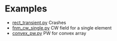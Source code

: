 Examples
========

* [rect_transient.py](./rect_transient.py) Crashes
* [fnm_cw_single.py](./fnm_cw_single.py) CW field for a single element
* [convex_pw.py](./convex_pw.py) PW for convex array
